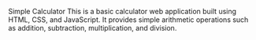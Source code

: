 Simple Calculator
This is a basic calculator web application built using HTML, CSS, and JavaScript. It provides simple arithmetic operations such as addition, subtraction, multiplication, and division.

